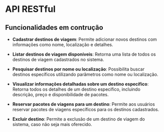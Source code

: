 # API RESTful

## Funcionalidades em contrução 

- **Cadastrar destinos de viagem**: Permite adicionar novos destinos com informações como nome, localização e detalhes.
  
- **Listar destinos de viagem disponíveis**: Retorna uma lista de todos os destinos de viagem cadastrados no sistema.

- **Pesquisar destinos por nome ou localização**: Possibilita buscar destinos específicos utilizando parâmetros como nome ou localização.

- **Visualizar informações detalhadas sobre um destino específico**: Retorna todos os detalhes de um destino específico, incluindo descrição, preço e disponibilidade de pacotes.

- **Reservar pacotes de viagens para um destino**: Permite aos usuários reservar pacotes de viagens específicos para os destinos cadastrados.

- **Excluir destino**: Permite a exclusão de um destino de viagem do sistema, caso não seja mais oferecido.
